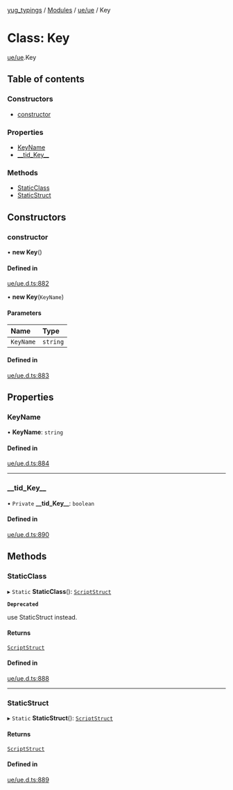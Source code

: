 [yug_typings](../README.md) / [Modules](../modules.md) / [ue/ue](../modules/ue_ue.md) / Key

# Class: Key

[ue/ue](../modules/ue_ue.md).Key

## Table of contents

### Constructors

- [constructor](ue_ue.Key.md#constructor)

### Properties

- [KeyName](ue_ue.Key.md#keyname)
- [\_\_tid\_Key\_\_](ue_ue.Key.md#__tid_key__)

### Methods

- [StaticClass](ue_ue.Key.md#staticclass)
- [StaticStruct](ue_ue.Key.md#staticstruct)

## Constructors

### constructor

• **new Key**()

#### Defined in

[ue/ue.d.ts:882](https://github.com/YugMetaverse/yug_typings/blob/25cad34/ue/ue.d.ts#L882)

• **new Key**(`KeyName`)

#### Parameters

| Name | Type |
| :------ | :------ |
| `KeyName` | `string` |

#### Defined in

[ue/ue.d.ts:883](https://github.com/YugMetaverse/yug_typings/blob/25cad34/ue/ue.d.ts#L883)

## Properties

### KeyName

• **KeyName**: `string`

#### Defined in

[ue/ue.d.ts:884](https://github.com/YugMetaverse/yug_typings/blob/25cad34/ue/ue.d.ts#L884)

___

### \_\_tid\_Key\_\_

• `Private` **\_\_tid\_Key\_\_**: `boolean`

#### Defined in

[ue/ue.d.ts:890](https://github.com/YugMetaverse/yug_typings/blob/25cad34/ue/ue.d.ts#L890)

## Methods

### StaticClass

▸ `Static` **StaticClass**(): [`ScriptStruct`](ue_ue.ScriptStruct.md)

**`Deprecated`**

use StaticStruct instead.

#### Returns

[`ScriptStruct`](ue_ue.ScriptStruct.md)

#### Defined in

[ue/ue.d.ts:888](https://github.com/YugMetaverse/yug_typings/blob/25cad34/ue/ue.d.ts#L888)

___

### StaticStruct

▸ `Static` **StaticStruct**(): [`ScriptStruct`](ue_ue.ScriptStruct.md)

#### Returns

[`ScriptStruct`](ue_ue.ScriptStruct.md)

#### Defined in

[ue/ue.d.ts:889](https://github.com/YugMetaverse/yug_typings/blob/25cad34/ue/ue.d.ts#L889)
